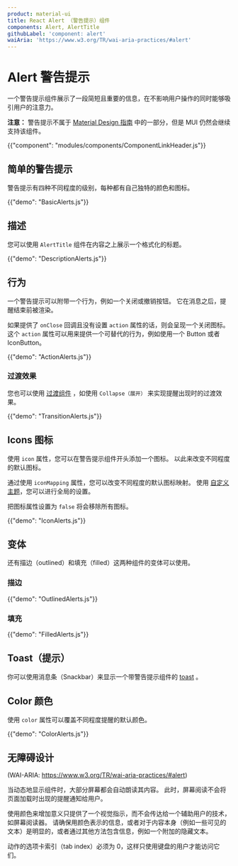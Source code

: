 ```yaml
---
product: material-ui
title: React Alert （警告提示）组件
components: Alert, AlertTitle
githubLabel: 'component: alert'
waiAria: 'https://www.w3.org/TR/wai-aria-practices/#alert'
---
```


# Alert 警告提示

<p class="description">一个警告提示组件展示了一段简短且重要的信息，在不影响用户操作的同时能够吸引用户的注意力。</p>

**注意：** 警告提示不属于 [Material Design 指南](https://material.io/) 中的一部分，但是 MUI 仍然会继续支持该组件。

{{"component": "modules/components/ComponentLinkHeader.js"}}

## 简单的警告提示

警告提示有四种不同程度的级别，每种都有自己独特的颜色和图标。

{{"demo": "BasicAlerts.js"}}

## 描述

您可以使用 `AlertTitle` 组件在内容之上展示一个格式化的标题。

{{"demo": "DescriptionAlerts.js"}}

## 行为

一个警告提示可以附带一个行为，例如一个关闭或撤销按钮。 它在消息之后，提醒结束前被渲染。

如果提供了 `onClose` 回调且没有设置 `action` 属性的话，则会呈现一个关闭图标。 这个 `action` 属性可以用来提供一个可替代的行为，例如使用一个 Button 或者 IconButton。

{{"demo": "ActionAlerts.js"}}

### 过渡效果

您也可以使用 [过渡组件](/material-ui/transitions/) ，如使用 `Collapse（展开）` 来实现提醒出现时的过渡效果。

{{"demo": "TransitionAlerts.js"}}

## Icons 图标

使用 `icon` 属性，您可以在警告提示组件开头添加一个图标。 以此来改变不同程度的默认图标。

通过使用 `iconMapping` 属性，您可以改变不同程度的默认图标映射。 使用 [自定义主题](/material-ui/customization/theme-components/#default-props)，您可以进行全局的设置。

把图标属性设置为 `false` 将会移除所有图标。

{{"demo": "IconAlerts.js"}}

## 变体

还有描边（outlined）和填充（filled）这两种组件的变体可以使用。

### 描边

{{"demo": "OutlinedAlerts.js"}}

### 填充

{{"demo": "FilledAlerts.js"}}

## Toast（提示）

你可以使用消息条（Snackbar）来显示一个带警告提示组件的 [toast](/material-ui/react-snackbar/#customized-snackbars) 。

## Color 颜色

使用 `color` 属性可以覆盖不同程度提醒的默认颜色。

{{"demo": "ColorAlerts.js"}}

## 无障碍设计

(WAI-ARIA: https://www.w3.org/TR/wai-aria-practices/#alert)

当动态地显示组件时，大部分屏幕都会自动朗读其内容。 此时，屏幕阅读不会将页面加载时出现的提醒通知给用户。

使用颜色来增加意义只提供了一个视觉指示，而不会传达给一个辅助用户的技术，如屏幕阅读器。 请确保用颜色表示的信息，或者对于内容本身（例如一些可见的文本）是明显的，或者通过其他方法包含信息，例如一个附加的隐藏文本。

动作的选项卡索引（tab index）必须为 0，这样只使用键盘的用户才能访问它们。
